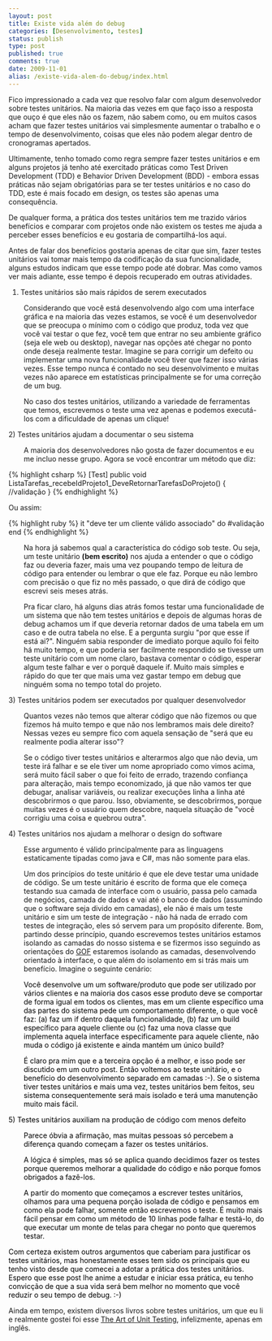 ```yaml
---
layout: post
title: Existe vida além do debug
categories: [Desenvolvimento, testes]
status: publish
type: post
published: true
comments: true
date: 2009-11-01
alias: /existe-vida-alem-do-debug/index.html
---
```

Fico impressionado a cada vez que resolvo falar com algum desenvolvedor sobre testes unitários. Na maioria das vezes em que faço isso a resposta que ouço é que eles não os fazem, não sabem como, ou em muitos casos acham que fazer testes unitários vai simplesmente aumentar o trabalho e o tempo de desenvolvimento, coisas que eles não podem alegar dentro de cronogramas apertados.

Ultimamente, tenho tomado como regra sempre fazer testes unitários e em alguns projetos já tenho até exercitado práticas como Test Driven Development (TDD) e Behavior Driven Development (BDD) - embora essas práticas não sejam obrigatórias para se ter testes unitários e no caso do TDD, este é mais focado em design, os testes são apenas uma consequência.

De qualquer forma, a prática dos testes unitários tem me trazido vários benefícios e comparar com projetos onde não existem os testes me ajuda a perceber esses benefícios e eu gostaria de compartilhá-los aqui.

Antes de falar dos benefícios gostaria apenas de citar que sim, fazer testes unitários vai tomar mais tempo da codificação da sua funcionalidade, alguns estudos indicam que esse tempo pode até dobrar. Mas como vamos ver mais adiante, esse tempo é depois recuperado em outras atividades.

1) Testes unitários são mais rápidos de serem executados
<p style="padding-left: 30px;">Considerando que você está desenvolvendo algo com uma interface gráfica e na maioria das vezes estamos, se você é um desenvolvedor que se preocupa o mínimo com o código que produz, toda vez que você vai testar o que fez, você tem que entrar no seu ambiente gráfico (seja ele web ou desktop), navegar nas opções até chegar no ponto onde deseja realmente testar. Imagine se para corrigir um defeito ou implementar uma nova funcionalidade você tiver que fazer isso várias vezes. Esse tempo nunca é contado no seu desenvolvimento e muitas vezes não aparece em estatísticas principalmente se for uma correção de um bug.</p>
<p style="padding-left: 30px;">No caso dos testes unitários, utilizando a variedade de ferramentas que temos, escrevemos o teste uma vez apenas e podemos executá-los com a dificuldade de apenas um clique!</p>
2) Testes unitários ajudam a documentar o seu sistema
<p style="padding-left: 30px;">A maioria dos desenvolvedores não gosta de fazer documentos e eu me incluo nesse grupo. Agora se você encontrar um método que diz:</p>

{% highlight csharp %}
[Test]
public void ListaTarefas_recebeIdProjeto1_DeveRetornarTarefasDoProjeto()
{
    //validação
}
{% endhighlight %}

Ou assim:

{% highlight ruby %}
it "deve ter um cliente válido associado" do
    #validação
end
{% endhighlight %}

<p style="padding-left: 30px;">Na hora já sabemos qual a característica do código sob teste. Ou seja, um teste unitário <strong>(bem escrito)</strong> nos ajuda a entender o que o código faz ou deveria fazer, mais uma vez poupando tempo de leitura de código para entender ou lembrar o que ele faz. Porque eu não lembro com precisão o que fiz no mês passado, o que dirá de código que escrevi seis meses atrás.</p>
<p style="padding-left: 30px;">Pra ficar claro, há alguns dias atrás fomos testar uma funcionalidade de um sistema que não tem testes unitários e depois de algumas horas de debug achamos um if que deveria retornar dados de uma tabela em um caso e de outra tabela no else. E a pergunta surgiu "por que esse if está ai?". Ninguém sabia responder de imediato porque aquilo foi feito há muito tempo, e que poderia ser facilmente respondido se tivesse um teste unitário com um nome claro, bastava comentar o código, esperar algum teste falhar e ver o porquê daquele if. Muito mais simples e rápido do que ter que mais uma vez gastar tempo em debug que ninguém soma no tempo total do projeto.</p>
3) Testes unitários podem ser executados por qualquer desenvolvedor
<p style="padding-left: 30px;">Quantos vezes não temos que alterar código que não fizemos ou que fizemos há muito tempo e que não nos lembramos mais dele direito? Nessas vezes eu sempre fico com aquela sensação de "será que eu realmente podia alterar isso"?</p>
<p style="padding-left: 30px;">Se o código tiver testes unitários e alterarmos algo que não devia, um teste irá falhar e se ele tiver um nome apropriado como vimos acima, será muito fácil saber o que foi feito de errado, trazendo confiança para alteração, mais tempo economizado, já que não vamos ter que debugar, analisar variáveis, ou realizar execuções linha a linha até descobrirmos o que parou. Isso, obviamente, se descobrirmos, porque muitas vezes é o usuário quem descobre, naquela situação de "você corrigiu uma coisa e quebrou outra".</p>
4) Testes unitários nos ajudam a melhorar o design do software
<p style="padding-left: 30px;">Esse argumento é válido principalmente para as linguagens estaticamente tipadas como java e C#, mas não somente para elas.</p>
<p style="padding-left: 30px;">Um dos princípios do teste unitário é que ele deve testar uma unidade de código. Se um teste unitário é escrito de forma que ele começa testando sua camada de interface com o usuário, passa pelo camada de negócios, camada de dados e vai até o banco de dados (assumindo que o software seja divido em camadas), ele não é mais um teste unitário e sim um teste de integração - não há nada de errado com testes de integração, eles só servem para um propósito diferente. Bom, partindo desse princípio, quando escrevemos testes unitários estamos isolando as camadas do nosso sistema e se fizermos isso seguindo as orientações do <a href="http://pt.wikipedia.org/wiki/Gang_of_Four" target="_self">GOF</a> estaremos isolando as camadas, desenvolvendo orientado à interface, o que além do isolamento em si trás mais um benefício. Imagine o seguinte cenário:</p>
<p style="padding-left: 30px;"><span style="color: #3366ff;"><span style="color: #000000;">Você desenvolve um um software/produto que pode ser utilizado por vários clientes e na maioria dos casos esse produto deve se comportar de forma igual em todos os clientes, mas em um cliente específico uma das partes do sistema pede um comportamento diferente, o que você faz: (a) faz um if dentro daquela funcionalidade, (b) faz um build específico para aquele cliente ou (c) faz uma nova classe que implementa aquela interface especificamente para aquele cliente, não muda o código já existente e ainda mantém um único build?</span></span></p>
<p style="padding-left: 30px;"><span style="color: #3366ff;"><span style="color: #000000;">É claro pra mim que e a terceira opção é a melhor, e isso pode ser discutido em um outro post. Então voltemos ao teste unitário, e o benefício do desenvolvimento separado em camadas :-). Se o sistema tiver testes unitários e mais uma vez, testes unitários bem feitos, seu sistema consequentemente será mais isolado e terá uma manutenção muito mais fácil.</span></span></p>
<span style="color: #3366ff;"><span style="color: #000000;">5) Testes unitários auxiliam na produção de código com menos defeito</span></span>
<p style="padding-left: 30px;"><span style="color: #3366ff;"><span style="color: #000000;">Parece óbvia a afirmação, mas muitas pessoas só percebem a diferença quando começam a fazer os testes unitários. </span></span></p>
<p style="padding-left: 30px;"><span style="color: #3366ff;"><span style="color: #000000;">A lógica é simples, mas só se aplica quando decidimos fazer os testes porque queremos melhorar a qualidade do código e não porque fomos obrigados a fazê-los.</span></span></p>
<p style="padding-left: 30px;"><span style="color: #3366ff;"><span style="color: #000000;">A partir do momento que começamos a escrever testes unitários, olhamos para uma pequena porção isolada de código e pensamos em como ela pode falhar, somente então escrevemos o teste. É muito mais fácil pensar em como um método de 10 linhas pode falhar e testá-lo, do que executar um monte de telas para chegar no ponto que queremos testar.</span> </span></p>
<span style="color: #3366ff;"><span style="color: #000000;">Com certeza existem outros argumentos que caberiam para justificar os testes unitários, mas honestamente esses tem sido os principais que eu tenho visto desde que comecei a adotar a prática dos testes unitários. Espero que esse post lhe anime a estudar e iniciar essa prática, eu tenho convicção de que a sua vida será bem melhor no momento que você reduzir o seu tempo de debug. :-)</span></span>

Ainda em tempo, existem diversos livros sobre testes unitários, um que eu li e realmente gostei foi esse <a href="http://www.amazon.com/Art-Unit-Testing-Examples-NET/dp/1933988274/ref=sr_1_1?ie=UTF8&amp;s=books&amp;qid=1257083405&amp;sr=8-1" target="_blank">The Art of Unit Testing</a>, infelizmente, apenas em inglês.
